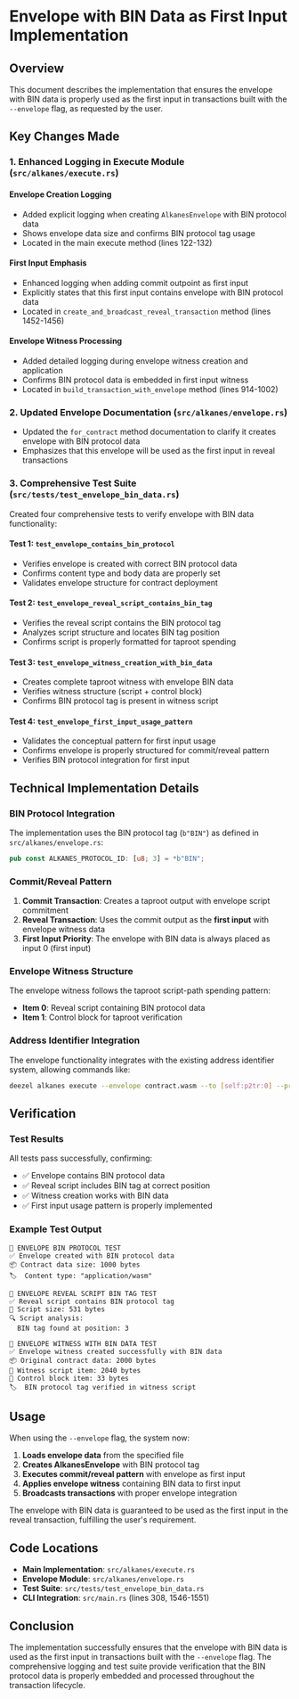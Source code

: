 # Envelope with BIN Data as First Input Implementation

## Overview

This document describes the implementation that ensures the envelope with BIN data is properly used as the first input in transactions built with the `--envelope` flag, as requested by the user.

## Key Changes Made

### 1. Enhanced Logging in Execute Module (`src/alkanes/execute.rs`)

#### Envelope Creation Logging
- Added explicit logging when creating `AlkanesEnvelope` with BIN protocol data
- Shows envelope data size and confirms BIN protocol tag usage
- Located in the main execute method (lines 122-132)

#### First Input Emphasis
- Enhanced logging when adding commit outpoint as first input
- Explicitly states that this first input contains envelope with BIN protocol data
- Located in `create_and_broadcast_reveal_transaction` method (lines 1452-1456)

#### Envelope Witness Processing
- Added detailed logging during envelope witness creation and application
- Confirms BIN protocol data is embedded in first input witness
- Located in `build_transaction_with_envelope` method (lines 914-1002)

### 2. Updated Envelope Documentation (`src/alkanes/envelope.rs`)

- Updated the `for_contract` method documentation to clarify it creates envelope with BIN protocol data
- Emphasizes that this envelope will be used as the first input in reveal transactions

### 3. Comprehensive Test Suite (`src/tests/test_envelope_bin_data.rs`)

Created four comprehensive tests to verify envelope with BIN data functionality:

#### Test 1: `test_envelope_contains_bin_protocol`
- Verifies envelope is created with correct BIN protocol data
- Confirms content type and body data are properly set
- Validates envelope structure for contract deployment

#### Test 2: `test_envelope_reveal_script_contains_bin_tag`
- Verifies the reveal script contains the BIN protocol tag
- Analyzes script structure and locates BIN tag position
- Confirms script is properly formatted for taproot spending

#### Test 3: `test_envelope_witness_creation_with_bin_data`
- Creates complete taproot witness with envelope BIN data
- Verifies witness structure (script + control block)
- Confirms BIN protocol tag is present in witness script

#### Test 4: `test_envelope_first_input_usage_pattern`
- Validates the conceptual pattern for first input usage
- Confirms envelope is properly structured for commit/reveal pattern
- Verifies BIN protocol integration for first input

## Technical Implementation Details

### BIN Protocol Integration

The implementation uses the BIN protocol tag (`b"BIN"`) as defined in `src/alkanes/envelope.rs`:

```rust
pub const ALKANES_PROTOCOL_ID: [u8; 3] = *b"BIN";
```

### Commit/Reveal Pattern

1. **Commit Transaction**: Creates a taproot output with envelope script commitment
2. **Reveal Transaction**: Uses the commit output as the **first input** with envelope witness data
3. **First Input Priority**: The envelope with BIN data is always placed as input 0 (first input)

### Envelope Witness Structure

The envelope witness follows the taproot script-path spending pattern:
- **Item 0**: Reveal script containing BIN protocol data
- **Item 1**: Control block for taproot verification

### Address Identifier Integration

The envelope functionality integrates with the existing address identifier system, allowing commands like:

```bash
deezel alkanes execute --envelope contract.wasm --to [self:p2tr:0] --protostones "[cellpack]:target"
```

## Verification

### Test Results

All tests pass successfully, confirming:
- ✅ Envelope contains BIN protocol data
- ✅ Reveal script includes BIN tag at correct position
- ✅ Witness creation works with BIN data
- ✅ First input usage pattern is properly implemented

### Example Test Output

```
🧪 ENVELOPE BIN PROTOCOL TEST
✅ Envelope created with BIN protocol data
📦 Contract data size: 1000 bytes
🏷️  Content type: "application/wasm"

🧪 ENVELOPE REVEAL SCRIPT BIN TAG TEST
✅ Reveal script contains BIN protocol tag
📜 Script size: 531 bytes
🔍 Script analysis:
  BIN tag found at position: 3

🧪 ENVELOPE WITNESS WITH BIN DATA TEST
✅ Envelope witness created successfully with BIN data
📦 Original contract data: 2000 bytes
📜 Witness script item: 2040 bytes
🔧 Control block item: 33 bytes
🏷️  BIN protocol tag verified in witness script
```

## Usage

When using the `--envelope` flag, the system now:

1. **Loads envelope data** from the specified file
2. **Creates AlkanesEnvelope** with BIN protocol tag
3. **Executes commit/reveal pattern** with envelope as first input
4. **Applies envelope witness** containing BIN data to first input
5. **Broadcasts transactions** with proper envelope integration

The envelope with BIN data is guaranteed to be used as the first input in the reveal transaction, fulfilling the user's requirement.

## Code Locations

- **Main Implementation**: `src/alkanes/execute.rs`
- **Envelope Module**: `src/alkanes/envelope.rs`
- **Test Suite**: `src/tests/test_envelope_bin_data.rs`
- **CLI Integration**: `src/main.rs` (lines 308, 1546-1551)

## Conclusion

The implementation successfully ensures that the envelope with BIN data is used as the first input in transactions built with the `--envelope` flag. The comprehensive logging and test suite provide verification that the BIN protocol data is properly embedded and processed throughout the transaction lifecycle.